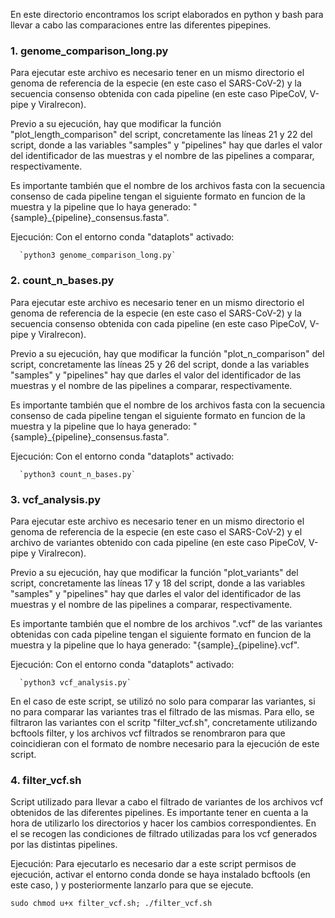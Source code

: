 En este directorio encontramos los script elaborados en python y bash para llevar a cabo las comparaciones entre las diferentes pipepines.


### 1. **genome_comparison_long.py**

  Para ejecutar este archivo es necesario tener en un mismo directorio el genoma de referencia de la especie (en este caso el SARS-CoV-2) y la secuencia consenso obtenida con cada pipeline (en este caso PipeCoV, V-pipe y Viralrecon).
  
  Previo a su ejecución, hay que modificar la función "plot_length_comparison" del script, concretamente las líneas 21 y 22 del script, donde a las variables "samples" y "pipelines" hay que darles el valor del identificador de las muestras y el nombre de las pipelines a comparar, respectivamente. 
  
  Es importante también que el nombre de los archivos fasta con la secuencia consenso de cada pipeline tengan el siguiente formato en funcion de la muestra y la pipeline que lo haya generado: "{sample}_{pipeline}_consensus.fasta".
  
  Ejecución: Con el entorno conda "dataplots" activado:
      
      `python3 genome_comparison_long.py`

### 2. **count_n_bases.py**

  Para ejecutar este archivo es necesario tener en un mismo directorio el genoma de referencia de la especie (en este caso el SARS-CoV-2) y la secuencia consenso obtenida con cada pipeline (en este caso PipeCoV, V-pipe y Viralrecon).
  
  Previo a su ejecución, hay que modificar la función "plot_n_comparison" del script, concretamente las líneas 25 y 26 del script, donde a las variables "samples" y "pipelines" hay que darles el valor del identificador de las muestras y el nombre de las pipelines a comparar, respectivamente. 
  
  Es importante también que el nombre de los archivos fasta con la secuencia consenso de cada pipeline tengan el siguiente formato en funcion de la muestra y la pipeline que lo haya generado: "{sample}_{pipeline}_consensus.fasta".
  
  Ejecución: Con el entorno conda "dataplots" activado:
      
      `python3 count_n_bases.py`

### 3. **vcf_analysis.py**

  Para ejecutar este archivo es necesario tener en un mismo directorio el genoma de referencia de la especie (en este caso el SARS-CoV-2) y el archivo de variantes obtenido con cada pipeline (en este caso PipeCoV, V-pipe y Viralrecon).
  
  Previo a su ejecución, hay que modificar la función "plot_variants" del script, concretamente las líneas 17 y 18 del script, donde a las variables "samples" y "pipelines" hay que darles el valor del identificador de las muestras y el nombre de las pipelines a comparar, respectivamente. 
  
  Es importante también que el nombre de los archivos ".vcf" de las variantes obtenidas con cada pipeline tengan el siguiente formato en funcion de la muestra y la pipeline que lo haya generado: "{sample}_{pipeline}.vcf".
  
  Ejecución: Con el entorno conda "dataplots" activado:
      
      `python3 vcf_analysis.py`
  
  En el caso de este script, se utilizó no solo para comparar las variantes, si no para comparar las variantes tras el filtrado de las mismas. Para ello, se filtraron las variantes con el scritp "filter_vcf.sh", concretamente utilizando bcftools filter, y los archivos vcf filtrados se renombraron para que coincidieran con el formato de nombre necesario para la ejecución de este script.

### 4. **filter_vcf.sh**

   Script utilizado para llevar a cabo el filtrado de variantes de los archivos vcf obtenidos de las diferentes pipelines. Es importante tener en cuenta a la hora de utilizarlo los directorios y hacer los cambios correspondientes. En el se recogen las condiciones de filtrado utilizadas para los vcf generados por las distintas pipelines.

   Ejecución: Para ejecutarlo es necesario dar a este script permisos de ejecución, activar el entorno conda donde se haya instalado bcftools (en este caso, <biosoftwares>) y posteriormente lanzarlo para que se ejecute.

   `sudo chmod u+x filter_vcf.sh; ./filter_vcf.sh`
